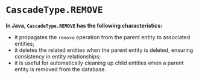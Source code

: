 # `CascadeType.REMOVE`
**In Java, `CascadeType.REMOVE` has the following characteristics:**
- it propagates the `remove` operation from the parent entity to associated entities;
- it deletes the related entities when the parent entity is deleted, ensuring consistency in entity relationships;
- it is useful for automatically cleaning up child entities when a parent entity is removed from the database.
